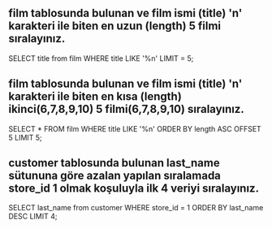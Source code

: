 ## film tablosunda bulunan ve film ismi (title) 'n' karakteri ile biten en uzun (length) 5 filmi sıralayınız.
SELECT title from film
WHERE title LIKE '%n'
LIMIT = 5;

## film tablosunda bulunan ve film ismi (title) 'n' karakteri ile biten en kısa (length) ikinci(6,7,8,9,10) 5 filmi(6,7,8,9,10) sıralayınız.

SELECT * FROM film
WHERE title LIKE '%n'
ORDER BY length ASC OFFSET 5 LIMIT 5;

## customer tablosunda bulunan last_name sütununa göre azalan yapılan sıralamada store_id 1 olmak koşuluyla ilk 4 veriyi sıralayınız.

SELECT last_name from customer
WHERE store_id = 1
ORDER BY last_name DESC LIMIT 4;
